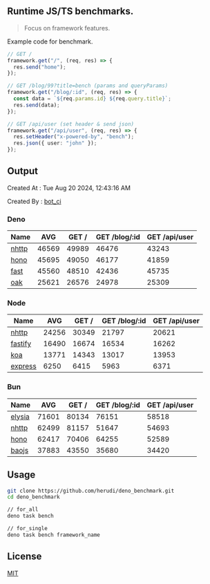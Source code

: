 ## Runtime JS/TS benchmarks.

> Focus on framework features.

Example code for benchmark.
```ts
// GET /
framework.get("/", (req, res) => {
  res.send("home");
});

// GET /blog/99?title=bench (params and queryParams)
framework.get("/blog/:id", (req, res) => {
  const data = `${req.params.id} ${req.query.title}`;
  res.send(data);
});

// GET /api/user (set header & send json)
framework.get("/api/user", (req, res) => {
  res.setHeader("x-powered-by", "bench");
  res.json({ user: "john" });
});
```

## Output
Created At : Tue Aug 20 2024, 12:43:16 AM

Created By : [bot_ci](https://github.com/herudi/deno_benchmarks/commits?author=github-actions%5Bbot%5D)


### Deno
|Name|AVG|GET /|GET /blog/:id|GET /api/user|
|----|----|----|----|----|
|[nhttp](https://github.com/nhttp/nhttp)|46569|49989|46476|43243|
|[hono](https://github.com/honojs/hono)|45695|49050|46177|41859|
|[fast](https://github.com/danteissaias/fast)|45560|48510|42436|45735|
|[oak](https://github.com/oakserver/oak)|25621|26576|24978|25309|
  


### Node
|Name|AVG|GET /|GET /blog/:id|GET /api/user|
|----|----|----|----|----|
|[nhttp](https://github.com/nhttp/nhttp)|24256|30349|21797|20621|
|[fastify](https://github.com/fastify/fastify)|16490|16674|16534|16262|
|[koa](https://github.com/koajs/koa)|13771|14343|13017|13953|
|[express](https://github.com/expressjs/express)|6250|6415|5963|6371|
  


### Bun
|Name|AVG|GET /|GET /blog/:id|GET /api/user|
|----|----|----|----|----|
|[elysia](https://github.com/elysiajs/elysia)|71601|80134|76151|58518|
|[nhttp](https://github.com/nhttp/nhttp)|62499|81157|51647|54693|
|[hono](https://github.com/honojs/hono)|62417|70406|64255|52589|
|[baojs](https://github.com/mattreid1/baojs)|37883|43550|35680|34420|
  



## Usage

```bash
git clone https://github.com/herudi/deno_benchmark.git
cd deno_benchmark

// for_all
deno task bench

// for_single
deno task bench framework_name
```

## License

[MIT](LICENSE)

